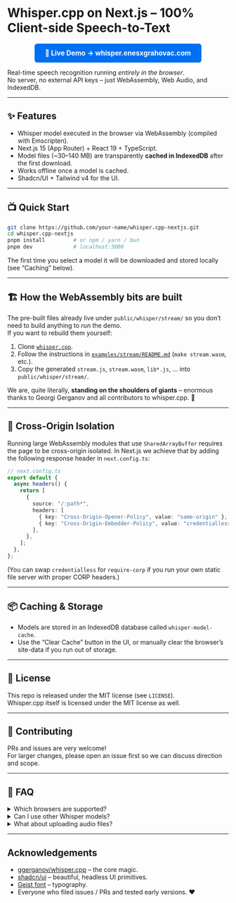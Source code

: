 # Whisper.cpp on Next.js – 100% Client-side Speech-to-Text

<p align="center">
  <a href="https://whisper.enesxgrahovac.com" target="_blank" rel="noopener noreferrer" style="display:inline-block; padding:12px 24px; background:#0070f3; color:#fff; border-radius:6px; font-weight:bold; text-decoration:none; font-size:1.1em;">
    🚀 Live Demo &rarr; whisper.enesxgrahovac.com
  </a>
</p>

Real-time speech recognition running _entirely in the browser_.  
No server, no external API keys – just WebAssembly, Web Audio, and IndexedDB.

---

## ✨ Features

- Whisper model executed in the browser via WebAssembly (compiled with Emscripten).
- Next.js 15 (App Router) + React 19 + TypeScript.
- Model files (~30–140 MB) are transparently **cached in IndexedDB** after the first download.
- Works offline once a model is cached.
- Shadcn/UI + Tailwind v4 for the UI.

---

## 📺 Quick Start

```bash
git clone https://github.com/your-name/whisper.cpp-nextjs.git
cd whisper.cpp-nextjs
pnpm install         # or npm / yarn / bun
pnpm dev             # localhost:3000
```

The first time you select a model it will be downloaded and stored locally (see “Caching” below).

---

## 🏗️ How the WebAssembly bits are built

The pre-built files already live under `public/whisper/stream/` so you don’t need to build anything to _run_ the demo.  
If you want to rebuild them yourself:

1. Clone [`whisper.cpp`](https://github.com/ggerganov/whisper.cpp).
2. Follow the instructions in [`examples/stream/README.md`](https://github.com/ggerganov/whisper.cpp/tree/master/examples/stream) (`make stream.wasm`, etc.).
3. Copy the generated `stream.js`, `stream.wasm`, `lib*.js`, … into `public/whisper/stream/`.

We are, quite literally, **standing on the shoulders of giants** – enormous thanks to Georgi Gerganov and all contributors to whisper.cpp. 🙏

---

## 🔐 Cross-Origin Isolation

Running large WebAssembly modules that use `SharedArrayBuffer` requires the page to be cross-origin isolated. In Next.js we achieve that by adding the following response header in `next.config.ts`:

```ts
// next.config.ts
export default {
  async headers() {
    return [
      {
        source: "/:path*",
        headers: [
          { key: "Cross-Origin-Opener-Policy", value: "same-origin" },
          { key: "Cross-Origin-Embedder-Policy", value: "credentialless" },
        ],
      },
    ];
  },
};
```

(You can swap `credentialless` for `require-corp` if you run your own static file server with proper CORP headers.)

---

## 📦 Caching & Storage

- Models are stored in an IndexedDB database called `whisper-model-cache`.
- Use the “Clear Cache” button in the UI, or manually clear the browser’s site-data if you run out of storage.

---

## 📜 License

This repo is released under the MIT license (see `LICENSE`).  
Whisper.cpp itself is licensed under the MIT license as well.

---

## 🤝 Contributing

PRs and issues are very welcome!  
For larger changes, please open an issue first so we can discuss direction and scope.

---

## 🙋 FAQ

<details>
<summary>Which browsers are supported?</summary>

Any browser that supports `SharedArrayBuffer` _and_ cross-origin isolation.  
That includes recent versions of Chrome/Edge/Opera and Firefox with `privacy.partition.always_partition_third_party_non_partitioned_state=false`.

</details>

<details>
<summary>Can I use other Whisper models?</summary>

The UI currently lists Tiny & Base (and their Q5_1 quantised versions).  
If you compile another `ggml-*.bin` model, just add an entry to `MODELS` in `src/components/StreamClient.tsx`.

</details>
<details>
<summary>What about uploading audio files?</summary>

The demo currently only supports real-time transcription of live audio.  
You can feel free to contribute a file upload feature!

</details>

---

## Acknowledgements

- [ggerganov/whisper.cpp](https://github.com/ggerganov/whisper.cpp) – the core magic.
- [shadcn/ui](https://ui.shadcn.com/) – beautiful, headless UI primitives.
- [Geist font](https://vercel.com/font/geist) – typography.
- Everyone who filed issues / PRs and tested early versions. ❤️
